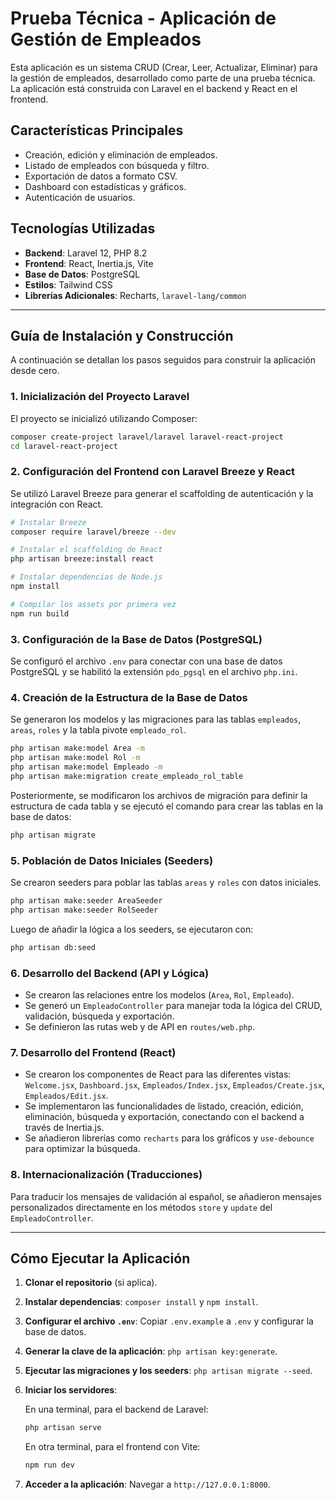 # Prueba Técnica - Aplicación de Gestión de Empleados

Esta aplicación es un sistema CRUD (Crear, Leer, Actualizar, Eliminar) para la gestión de empleados, desarrollado como parte de una prueba técnica. La aplicación está construida con Laravel en el backend y React en el frontend.

## Características Principales

- Creación, edición y eliminación de empleados.
- Listado de empleados con búsqueda y filtro.
- Exportación de datos a formato CSV.
- Dashboard con estadísticas y gráficos.
- Autenticación de usuarios.

## Tecnologías Utilizadas

- **Backend**: Laravel 12, PHP 8.2
- **Frontend**: React, Inertia.js, Vite
- **Base de Datos**: PostgreSQL
- **Estilos**: Tailwind CSS
- **Librerías Adicionales**: Recharts, `laravel-lang/common`

---

## Guía de Instalación y Construcción

A continuación se detallan los pasos seguidos para construir la aplicación desde cero.

### 1. Inicialización del Proyecto Laravel

El proyecto se inicializó utilizando Composer:

```bash
composer create-project laravel/laravel laravel-react-project
cd laravel-react-project
```

### 2. Configuración del Frontend con Laravel Breeze y React

Se utilizó Laravel Breeze para generar el scaffolding de autenticación y la integración con React.

```bash
# Instalar Breeze
composer require laravel/breeze --dev

# Instalar el scaffolding de React
php artisan breeze:install react

# Instalar dependencias de Node.js
npm install

# Compilar los assets por primera vez
npm run build
```

### 3. Configuración de la Base de Datos (PostgreSQL)

Se configuró el archivo `.env` para conectar con una base de datos PostgreSQL y se habilitó la extensión `pdo_pgsql` en el archivo `php.ini`.

### 4. Creación de la Estructura de la Base de Datos

Se generaron los modelos y las migraciones para las tablas `empleados`, `areas`, `roles` y la tabla pivote `empleado_rol`.

```bash
php artisan make:model Area -m
php artisan make:model Rol -m
php artisan make:model Empleado -m
php artisan make:migration create_empleado_rol_table
```

Posteriormente, se modificaron los archivos de migración para definir la estructura de cada tabla y se ejecutó el comando para crear las tablas en la base de datos:

```bash
php artisan migrate
```

### 5. Población de Datos Iniciales (Seeders)

Se crearon seeders para poblar las tablas `areas` y `roles` con datos iniciales.

```bash
php artisan make:seeder AreaSeeder
php artisan make:seeder RolSeeder
```

Luego de añadir la lógica a los seeders, se ejecutaron con:

```bash
php artisan db:seed
```

### 6. Desarrollo del Backend (API y Lógica)

- Se crearon las relaciones entre los modelos (`Area`, `Rol`, `Empleado`).
- Se generó un `EmpleadoController` para manejar toda la lógica del CRUD, validación, búsqueda y exportación.
- Se definieron las rutas web y de API en `routes/web.php`.

### 7. Desarrollo del Frontend (React)

- Se crearon los componentes de React para las diferentes vistas: `Welcome.jsx`, `Dashboard.jsx`, `Empleados/Index.jsx`, `Empleados/Create.jsx`, `Empleados/Edit.jsx`.
- Se implementaron las funcionalidades de listado, creación, edición, eliminación, búsqueda y exportación, conectando con el backend a través de Inertia.js.
- Se añadieron librerías como `recharts` para los gráficos y `use-debounce` para optimizar la búsqueda.

### 8. Internacionalización (Traducciones)

Para traducir los mensajes de validación al español, se añadieron mensajes personalizados directamente en los métodos `store` y `update` del `EmpleadoController`.

---

## Cómo Ejecutar la Aplicación

1.  **Clonar el repositorio** (si aplica).
2.  **Instalar dependencias**: `composer install` y `npm install`.
3.  **Configurar el archivo `.env`**: Copiar `.env.example` a `.env` y configurar la base de datos.
4.  **Generar la clave de la aplicación**: `php artisan key:generate`.
5.  **Ejecutar las migraciones y los seeders**: `php artisan migrate --seed`.
6.  **Iniciar los servidores**:

    En una terminal, para el backend de Laravel:
    ```bash
    php artisan serve
    ```

    En otra terminal, para el frontend con Vite:
    ```bash
    npm run dev
    ```

7.  **Acceder a la aplicación**: Navegar a `http://127.0.0.1:8000`.
